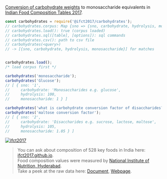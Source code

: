 [Conversion of carbohydrate weights] to monosaccharide equivalents in [Indian Food Composition Tables 2017].

```javascript
const carbohydrates = require('@ifct2017/carbohydrates');
// carbohydrates.corpus: Map {sno => {sno, carbohydrate, hydrolysis, monosaccharide}}
// carbohydrates.load(): true (corpus loaded)
// carbohydrates.sql([table], [options]): sql commands
// carbohydrates.csv(): path to csv file
// carbohydrates(<query>)
// -> [{sno, carbohydrate, hydrolysis, monosaccharide}] for matches


carbohydrates.load();
/* load corpus first */

carbohydrates('monosaccharide');
carbohydrates('Glucose');
// [ { sno: '1',
//     carbohydrate: 'Monosaccharides e.g. glucose',
//     hydrolysis: 100,
//     monosaccharide: 1 } ]

carbohydrates('what is carbohydrate conversion factor of disaccharides?');
carbohydrates('maltose conversion factor');
// [ { sno: '2',
//     carbohydrate: 'Disaccharides e.g. sucrose, lactose, maltose',
//     hydrolysis: 105,
//     monosaccharide: 1.05 } ]
```


[![ifct2017](http://ninindia.org/images/ifct_2017.png)](https://www.npmjs.com/package/ifct2017)
> You can ask about composition of 528 key foods in India here: [ifct2017.github.io].<br>
> Food composition values were measured by [National Institute of Nutrition, Hyderabad].<br>
> Take a peek at the raw data here: [Document], [Webpage].

[Indian Food Composition Tables 2017]: http://ifct2017.com/
[Conversion of carbohydrate weights]: https://github.com/ifct2017/carbohydrates/blob/master/index.csv
[ifct2017.github.io]: https://ifct2017.github.io
[National Institute of Nutrition, Hyderabad]: https://www.nin.res.in/
[Document]: https://docs.google.com/spreadsheets/d/1YoEVoQFR0co_bTHL3Xok1dQfuqxXZa7yQrlUKbYVve4/edit?usp=sharing
[Webpage]: https://docs.google.com/spreadsheets/d/e/2PACX-1vQ4Ogyx4J5JWX3HQnHhoGt9HsmqNIZ5MFvDvHa2gkYSZg6vxtWeqPrzkyvh1_bmaXDgrsElNgAu1YKk/pubhtml
